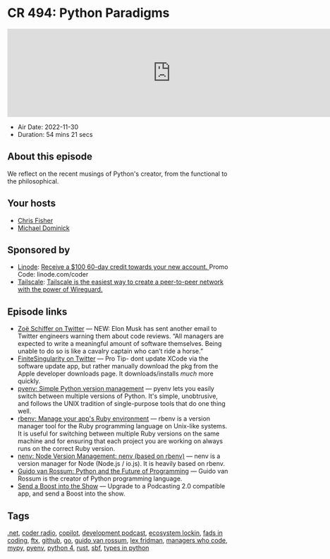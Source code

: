 # CR 494: Python Paradigms

<iframe src="https://player.fireside.fm/v2/MLf2ZzhC+gs0MGEIn?theme=dark" width="740" height="200" frameborder="0" scrolling="no"></iframe>

* Air Date: 2022-11-30
* Duration: 54 mins 21 secs

## About this episode

We reflect on the recent musings of Python's creator, from the functional to the philosophical.

## Your hosts
* [Chris Fisher](https://coder.show/hosts/chrislas)
* [Michael Dominick](https://coder.show/hosts/michael)

## Sponsored by

  * [Linode](https://linode.com/coder): [Receive a $100 60-day credit towards your new account. ](https://linode.com/coder) Promo Code: linode.com/coder
  * [Tailscale](https://tailscale.com/coder): [Tailscale is the easiest way to create a peer-to-peer network with the power of Wireguard. ](https://tailscale.com/coder)



## Episode links

  * [Zoë Schiffer on Twitter](https://twitter.com/ZoeSchiffer/status/1597213388681011200 "Zoë Schiffer on Twitter") — NEW: Elon Musk has sent another email to Twitter engineers warning them about code reviews. “All managers are expected to write a meaningful amount of software themselves. Being unable to do so is like a cavalry captain who can’t ride a horse.”
  * [FiniteSingularity on Twitter](https://twitter.com/finitesingulrty/status/1596900597298786304?s=46&t=1NbrB6pe5PuC77EG2C2pvQ "FiniteSingularity on Twitter") — Pro Tip- dont update XCode via the software update app, but rather manually download the pkg from the Apple developer downloads page. It downloads/installs *much* more quickly.
  * [pyenv: Simple Python version management](https://github.com/pyenv/pyenv "pyenv: Simple Python version management") — pyenv lets you easily switch between multiple versions of Python. It's simple, unobtrusive, and follows the UNIX tradition of single-purpose tools that do one thing well.
  * [rbenv: Manage your app's Ruby environment](https://github.com/rbenv/rbenv "rbenv: Manage your app's Ruby environment") — rbenv is a version manager tool for the Ruby programming language on Unix-like systems. It is useful for switching between multiple Ruby versions on the same machine and for ensuring that each project you are working on always runs on the correct Ruby version.
  * [nenv: Node Version Management: nenv (based on rbenv)](https://github.com/ryuone/nenv "nenv: Node Version Management: nenv \(based on rbenv\)") — nenv is a version manager for Node (Node.js / io.js). It is heavily based on rbenv.
  * [Guido van Rossum: Python and the Future of Programming](https://www.youtube.com/watch?v=-DVyjdw4t9I "Guido van Rossum: Python and the Future of Programming") — Guido van Rossum is the creator of Python programming language.
  * [Send a Boost into the Show](https://podcastindex.org/apps?appTypes=app&elements=Value "Send a Boost into the Show") — Upgrade to a Podcasting 2.0 compatible app, and send a Boost into the show.



## Tags

[.net](https://coder.show/tags/.net), [coder radio](https://coder.show/tags/coder%20radio), [copilot](https://coder.show/tags/copilot), [development podcast](https://coder.show/tags/development%20podcast), [ecosystem lockin](https://coder.show/tags/ecosystem%20lockin), [fads in coding](https://coder.show/tags/fads%20in%20coding), [ftx](https://coder.show/tags/ftx), [github](https://coder.show/tags/github), [go](https://coder.show/tags/go), [guido van rossum](https://coder.show/tags/guido%20van%20rossum), [lex fridman](https://coder.show/tags/lex%20fridman), [managers who code](https://coder.show/tags/managers%20who%20code), [mypy](https://coder.show/tags/mypy), [pyenv](https://coder.show/tags/pyenv), [python 4](https://coder.show/tags/python%204), [rust](https://coder.show/tags/rust), [sbf](https://coder.show/tags/sbf), [types in python](https://coder.show/tags/types%20in%20python)